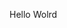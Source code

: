 Hello Wolrd


























































































































































































































































































































































































































































































































































































































































































































































































































































































































































































































































































































































































































































































































































































































































































































































































































































































































































































































































































































































































































































































































































































































































































































































































































































































































































































































































































































































































































































































































































































































































































































































































































